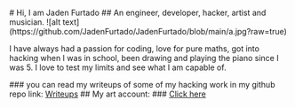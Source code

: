 <br>
# Hi, I am Jaden Furtado
## An engineer, developer, hacker, artist and musician. 
![alt text](https://github.com/JadenFurtado/JadenFurtado/blob/main/a.jpg?raw=true)
<p>
I have always had a passion for coding, love for pure maths, got into hacking when I was in school, been drawing and playing the piano since I was 5. I love to test my limits and see what I am capable of.
</p>
### you can read my writeups of some of my hacking work in my github repo link: <a href="https://github.com/JadenFurtado/security_writeups">Writeups</a>
## My art account:
### <a href="https://instagram.com/furtado_art">Click here</a>
